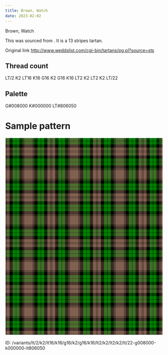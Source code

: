 ```yaml
---
title: Brown, Watch
date: 2023-02-02
---
```

Brown, Watch

This was sourced from <no value>.  It is a 13 stripes tartan.

Original link http://www.weddslist.com/cgi-bin/tartans/pg.pl?source=sts

## Thread count
LT/2 K2 LT16 K16 G16 K2 G16 K16 LT2 K2 LT2 K2 LT/22

## Palette
G#008000 K#000000 LT#806050

# Sample pattern

![Tartan detail](tartan.png "LT/2 K2 LT16 K16 G16 K2 G16 K16 LT2 K2 LT2 K2 LT/22 tartan")

ID: /variants/lt/2/k2/lt16/k16/g16/k2/g16/k16/lt2/k2/lt2/k2/lt/22-g008000-k000000-lt806050
